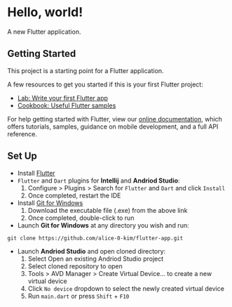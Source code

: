 # Hello, world!

A new Flutter application.

## Getting Started

This project is a starting point for a Flutter application.

A few resources to get you started if this is your first Flutter project:

- [Lab: Write your first Flutter app](https://flutter.dev/docs/get-started/codelab)
- [Cookbook: Useful Flutter samples](https://flutter.dev/docs/cookbook)

For help getting started with Flutter, view our 
[online documentation](https://flutter.dev/docs), which offers tutorials, 
samples, guidance on mobile development, and a full API reference.

## Set Up
- Install [Flutter](https://flutter.dev/docs/get-started/install/windows)
- `Flutter` and `Dart` plugins for **Intellij** and **Andriod Studio**:
  1. Configure > Plugins > Search for `Flutter` and `Dart` and click `Install`
  2. Once completed, restart the IDE
- Install [Git for Windows](https://git-scm.com/download/win)
  1. Download the executable file (.exe) from the above link
  2. Once completed, double-click to run
- Launch **Git for Windows** at any directory you wish and run: 
```linux
git clone https://github.com/alice-0-kim/flutter-app.git
```
- Launch **Andriod Studio** and open cloned directory:
  1. Select Open an existing Andriod Studio project
  2. Select cloned repository to open
  3. Tools > AVD Manager > Create Virtual Device... to create a new virtual device
  4. Click `No device` dropdown to select the newly created virtual device
  5. Run `main.dart` or press `Shift` + `F10`

